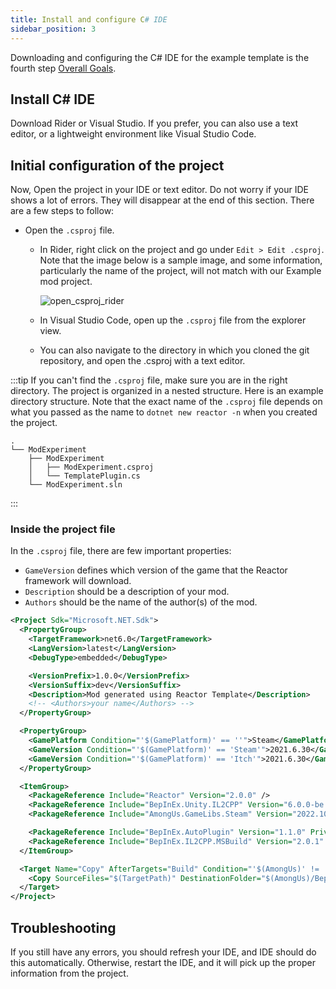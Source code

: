 ```yaml
---
title: Install and configure C# IDE
sidebar_position: 3
---
```



Downloading and configuring the C# IDE for the example template is the fourth step
[Overall Goals](/#overall-goals).

## Install C# IDE

Download Rider or Visual Studio. If you prefer, you can also use a text editor, or a
lightweight environment like Visual Studio Code.

## Initial configuration of the project

Now, Open the project in your IDE or text editor. Do not worry if your IDE shows a lot of
errors. They will disappear at the end of this section. There are a few steps to follow:

- Open the `.csproj` file.
  - In Rider, right click on the project and go under `Edit > Edit .csproj`. Note that the
    image below is a sample image, and some information, particularly the name of the
    project, will not match with our Example mod project.

    ![open_csproj_rider](https://i.stack.imgur.com/uj5yP.png)
  - In Visual Studio Code, open up the `.csproj` file from the explorer view.
  - You can also navigate to the directory in which you cloned the git repository,
    and open the .csproj with a text editor.

:::tip
If you can't find the `.csproj` file, make sure you are in the right directory.
The project is organized in a nested structure. Here is an example directory
structure. Note that the exact name of the `.csproj` file depends on what you
passed as the name to `dotnet new reactor -n` when you created the project.
```
.
└── ModExperiment
    ├── ModExperiment
    │   ├── ModExperiment.csproj
    │   └── TemplatePlugin.cs
    └── ModExperiment.sln
```
:::

### Inside the project file

In the `.csproj` file, there are few important properties:
  - `GameVersion` defines which version of the game that the Reactor framework will download.
  - `Description` should be a description of your mod.
  - `Authors` should be the name of the author(s) of the mod.
```xml
<Project Sdk="Microsoft.NET.Sdk">
  <PropertyGroup>
    <TargetFramework>net6.0</TargetFramework>
    <LangVersion>latest</LangVersion>
    <DebugType>embedded</DebugType>

    <VersionPrefix>1.0.0</VersionPrefix>
    <VersionSuffix>dev</VersionSuffix>
    <Description>Mod generated using Reactor Template</Description>
    <!-- <Authors>your name</Authors> -->
  </PropertyGroup>

  <PropertyGroup>
    <GamePlatform Condition="'$(GamePlatform)' == ''">Steam</GamePlatform>
    <GameVersion Condition="'$(GamePlatform)' == 'Steam'">2021.6.30</GameVersion>
    <GameVersion Condition="'$(GamePlatform)' == 'Itch'">2021.6.30</GameVersion>
  </PropertyGroup>

  <ItemGroup>
    <PackageReference Include="Reactor" Version="2.0.0" />
    <PackageReference Include="BepInEx.Unity.IL2CPP" Version="6.0.0-be.662" Private="false" ExcludeAssets="runtime;native" />
    <PackageReference Include="AmongUs.GameLibs.Steam" Version="2022.10.25" PrivateAssets="all" />

    <PackageReference Include="BepInEx.AutoPlugin" Version="1.1.0" PrivateAssets="all" />
    <PackageReference Include="BepInEx.IL2CPP.MSBuild" Version="2.0.1" PrivateAssets="all" ExcludeAssets="runtime" />
  </ItemGroup>

  <Target Name="Copy" AfterTargets="Build" Condition="'$(AmongUs)' != ''">
    <Copy SourceFiles="$(TargetPath)" DestinationFolder="$(AmongUs)/BepInEx/plugins/" UseSymboliclinksIfPossible="true" />
  </Target>
</Project>
```

## Troubleshooting
If you still have any errors, you should refresh your IDE, and IDE should do this
automatically. Otherwise, restart the IDE, and it will pick up the proper information
from the project.
